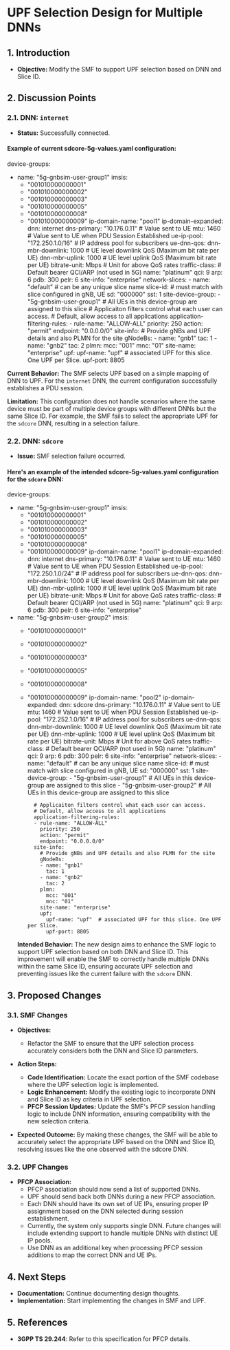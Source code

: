 # UPF Selection Design for Multiple DNNs

## 1. Introduction
- **Objective:** Modify the SMF to support UPF selection based on DNN and Slice ID.

## 2. Discussion Points

### 2.1. DNN: `internet`
- **Status:** Successfully connected.

#### Example of current sdcore-5g-values.yaml configuration:

device-groups:
  - name: "5g-gnbsim-user-group1"
    imsis:
      - "001010000000001"
      - "001010000000002"
      - "001010000000003"
      - "001010000000005"
      - "001010000000008"
      - "001010000000009"
    ip-domain-name: "pool1"
    ip-domain-expanded:
      dnn: internet
      dns-primary: "10.176.0.11"        # Value sent to UE
      mtu: 1460                        # Value sent to UE when PDU Session Established
      ue-ip-pool: "172.250.1.0/16"     # IP address pool for subscribers
      ue-dnn-qos:
        dnn-mbr-downlink: 1000         # UE level downlink QoS (Maximum bit rate per UE)
        dnn-mbr-uplink: 1000           # UE level uplink QoS (Maximum bit rate per UE)
        bitrate-unit: Mbps             # Unit for above QoS rates
        traffic-class:                 # Default bearer QCI/ARP (not used in 5G)
          name: "platinum"
          qci: 9
          arp: 6
          pdb: 300
          pelr: 6
    site-info: "enterprise"
 network-slices:
            - name: "default"      # can be any unique slice name
              slice-id:            # must match with slice configured in gNB, UE
                sd: "000000"
                sst: 1
              site-device-group:
              - "5g-gnbsim-user-group1"   # All UEs in this device-group are assigned to this slice
              # Applicaiton filters control what each user can access.
              # Default, allow access to all applications
              application-filtering-rules:
              - rule-name: "ALLOW-ALL"
                priority: 250
                action: "permit"
                endpoint: "0.0.0.0/0"
              site-info:
                # Provide gNBs and UPF details and also PLMN for the site
                gNodeBs:
                - name: "gnb1"
                  tac: 1
                - name: "gnb2"
                  tac: 2
                plmn:
                  mcc: "001"
                  mnc: "01"
                site-name: "enterprise"
                upf:
                  upf-name: "upf"  # associated UPF for this slice. One UPF per Slice.
                  upf-port: 8805

**Current Behavior:** The SMF selects UPF based on a simple mapping of DNN to UPF. For the `internet` DNN, the current configuration successfully establishes a PDU session.

**Limitation:** This configuration does not handle scenarios where the same device must be part of multiple device groups with different DNNs but the same Slice ID. For example, the SMF fails to select the appropriate UPF for the `sdcore` DNN, resulting in a selection failure.

### 2.2. DNN: `sdcore`
- **Issue:** SMF selection failure occurred.

#### Here's an example of the intended sdcore-5g-values.yaml configuration for the `sdcore` DNN:

device-groups:
  - name: "5g-gnbsim-user-group1"
    imsis:
      - "001010000000001"
      - "001010000000002"
      - "001010000000003"
      - "001010000000005"
      - "001010000000008"
      - "001010000000009"
    ip-domain-name: "pool1"
    ip-domain-expanded:
      dnn: internet
      dns-primary: "10.176.0.11"        # Value sent to UE
      mtu: 1460                        # Value sent to UE when PDU Session Established
      ue-ip-pool: "172.250.1.0/24"     # IP address pool for subscribers
      ue-dnn-qos:
        dnn-mbr-downlink: 1000         # UE level downlink QoS (Maximum bit rate per UE)
        dnn-mbr-uplink: 1000           # UE level uplink QoS (Maximum bit rate per UE)
        bitrate-unit: Mbps             # Unit for above QoS rates
        traffic-class:                 # Default bearer QCI/ARP (not used in 5G)
          name: "platinum"
          qci: 9
          arp: 6
          pdb: 300
          pelr: 6
    site-info: "enterprise"
  - name: "5g-gnbsim-user-group2"
    imsis:
      - "001010000000001"
      - "001010000000002"
      - "001010000000003"
      - "001010000000005"
      - "001010000000008"
      - "001010000000009"
    ip-domain-name: "pool2"
    ip-domain-expanded:
      dnn: sdcore
      dns-primary: "10.176.0.11"        # Value sent to UE
      mtu: 1460                        # Value sent to UE when PDU Session Established
      ue-ip-pool: "172.252.1.0/16"     # IP address pool for subscribers
      ue-dnn-qos:
        dnn-mbr-downlink: 1000         # UE level downlink QoS (Maximum bit rate per UE)
        dnn-mbr-uplink: 1000           # UE level uplink QoS (Maximum bit rate per UE)
        bitrate-unit: Mbps             # Unit for above QoS rates
        traffic-class:                 # Default bearer QCI/ARP (not used in 5G)
          name: "platinum"
          qci: 9
          arp: 6
          pdb: 300
          pelr: 6
    site-info: "enterprise"
 network-slices:
            - name: "default"      # can be any unique slice name
              slice-id:            # must match with slice configured in gNB, UE
                sd: "000000"
                sst: 1
              site-device-group:
              - "5g-gnbsim-user-group1"   # All UEs in this device-group are assigned to this slice
              - "5g-gnbsim-user-group2"   # All UEs in this device-group are assigned to this slice
              
              # Applicaiton filters control what each user can access.
              # Default, allow access to all applications
              application-filtering-rules:
              - rule-name: "ALLOW-ALL"
                priority: 250
                action: "permit"
                endpoint: "0.0.0.0/0"
              site-info:
                # Provide gNBs and UPF details and also PLMN for the site
                gNodeBs:
                - name: "gnb1"
                  tac: 1
                - name: "gnb2"
                  tac: 2
                plmn:
                  mcc: "001"
                  mnc: "01"
                site-name: "enterprise"
                upf:
                  upf-name: "upf"  # associated UPF for this slice. One UPF per Slice.
                  upf-port: 8805
    **Intended Behavior:** The new design aims to enhance the SMF logic to support UPF selection based on both DNN and Slice ID. This improvement will enable the SMF to correctly handle multiple DNNs within the same Slice ID, ensuring accurate UPF selection and preventing issues like the current failure with the `sdcore` DNN.

## 3. Proposed Changes

### 3.1. SMF Changes

- **Objectives:**
  - Refactor the SMF to ensure that the UPF selection process accurately considers both the DNN and Slice ID parameters.

- **Action Steps:**
  - **Code Identification:** Locate the exact portion of the SMF codebase where the UPF selection logic is implemented.
  - **Logic Enhancement:** Modify the existing logic to incorporate DNN and Slice ID as key criteria in UPF selection.
  - **PFCP Session Updates:** Update the SMF's PFCP session handling logic to include DNN information, ensuring compatibility with the new selection criteria.

- **Expected Outcome:** By making these changes, the SMF will be able to accurately select the appropriate UPF based on the DNN and Slice ID, resolving issues like the one observed with the sdcore DNN.

### 3.2. UPF Changes
- **PFCP Association:**
  - PFCP association should now send a list of supported DNNs.
  - UPF should send back both DNNs during a new PFCP association.
  - Each DNN should have its own set of UE IPs, ensuring proper IP assignment based on the DNN selected during session establishment.
  - Currently, the system only supports single DNN. Future changes will include extending support to handle multiple DNNs with distinct UE IP pools.
  - Use DNN as an additional key when processing PFCP session additions to map the correct DNN and UE IPs.
  
## 4. Next Steps
- **Documentation:** Continue documenting design thoughts.
- **Implementation:** Start implementing the changes in SMF and UPF.

## 5. References
- **3GPP TS 29.244**: Refer to this specification for PFCP details.
